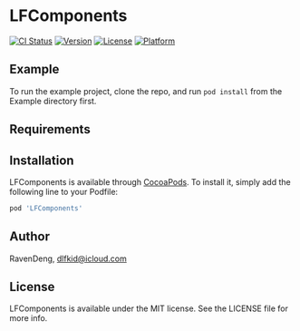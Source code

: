 # LFComponents

[![CI Status](https://img.shields.io/travis/RavenDeng/LFComponents.svg?style=flat)](https://travis-ci.org/RavenDeng/LFComponents)
[![Version](https://img.shields.io/cocoapods/v/LFComponents.svg?style=flat)](https://cocoapods.org/pods/LFComponents)
[![License](https://img.shields.io/cocoapods/l/LFComponents.svg?style=flat)](https://cocoapods.org/pods/LFComponents)
[![Platform](https://img.shields.io/cocoapods/p/LFComponents.svg?style=flat)](https://cocoapods.org/pods/LFComponents)

## Example

To run the example project, clone the repo, and run `pod install` from the Example directory first.

## Requirements

## Installation

LFComponents is available through [CocoaPods](https://cocoapods.org). To install
it, simply add the following line to your Podfile:

```ruby
pod 'LFComponents'
```

## Author

RavenDeng, dlfkid@icloud.com

## License

LFComponents is available under the MIT license. See the LICENSE file for more info.
